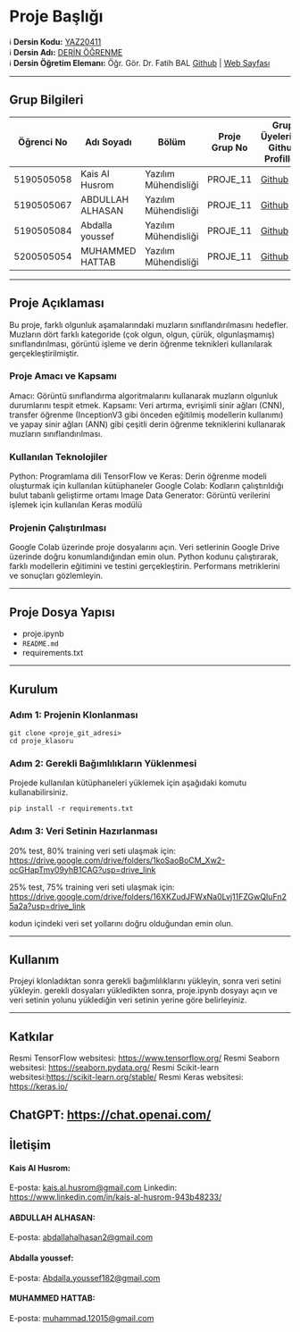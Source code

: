 # Proje Başlığı

:information_source: **Dersin Kodu:** [YAZ20411](https://ebp.klu.edu.tr/Ders/dersDetay/YAZ20411/716026/tr)  
:information_source: **Dersin Adı:** [DERİN ÖĞRENME](https://ebp.klu.edu.tr/Ders/dersDetay/YAZ20411/716026/tr)  
:information_source: **Dersin Öğretim Elemanı:** Öğr. Gör. Dr. Fatih BAL  [Github](https://github.com/balfatih)   |    [Web Sayfası](https://balfatih.github.io/)
   
---

## Grup Bilgileri

| Öğrenci No  | Adı Soyadı          | Bölüm          		   | Proje Grup No | Grup Üyelerinin Github Profilleri                 |
|-------------|---------------------|--------------------------|---------------|---------------------------------------------------|
| 5190505058  | Kais Al Husrom		| Yazılım Mühendisliği     | PROJE_11       | [Github](https://github.com/KaisAlHusrom)     |
| 5190505067  | ABDULLAH ALHASAN   	| Yazılım Mühendisliği     | PROJE_11       | [Github](https://github.com/abdllah07)     	|
| 5190505084  | Abdalla youssef   	| Yazılım Mühendisliği     | PROJE_11       | [Github](https://github.com/AbdallaYoussef1)  |
| 5200505054  | MUHAMMED HATTAB   	| Yazılım Mühendisliği     | PROJE_11       | [Github](https://github.com/muhammadkhatab)     								|

---

## Proje Açıklaması


Bu proje, farklı olgunluk aşamalarındaki muzların sınıflandırılmasını hedefler. Muzların dört farklı kategoride (çok olgun, olgun, çürük, olgunlaşmamış) 
sınıflandırılması, görüntü işleme ve derin öğrenme teknikleri kullanılarak gerçekleştirilmiştir.



### Proje Amacı ve Kapsamı

Amacı: Görüntü sınıflandırma algoritmalarını kullanarak muzların olgunluk durumlarını tespit etmek.
Kapsamı: Veri artırma, evrişimli sinir ağları (CNN), transfer öğrenme (InceptionV3 gibi önceden eğitilmiş modellerin kullanımı) ve yapay sinir ağları (ANN) gibi çeşitli derin öğrenme tekniklerini kullanarak muzların sınıflandırılması.

### Kullanılan Teknolojiler

Python: Programlama dili
TensorFlow ve Keras: Derin öğrenme modeli oluşturmak için kullanılan kütüphaneler
Google Colab: Kodların çalıştırıldığı bulut tabanlı geliştirme ortamı
Image Data Generator: Görüntü verilerini işlemek için kullanılan Keras modülü

### Projenin Çalıştırılması

Google Colab üzerinde proje dosyalarını açın.
Veri setlerinin Google Drive üzerinde doğru konumlandığından emin olun.
Python kodunu çalıştırarak, farklı modellerin eğitimini ve testini gerçekleştirin.
Performans metriklerini ve sonuçları gözlemleyin.

---

## Proje Dosya Yapısı

- proje.ipynb
- `README.md`
- requirements.txt



---

## Kurulum

### Adım 1: Projenin Klonlanması

	git clone <proje_git_adresi>
	cd proje_klasoru
	
### Adım 2: Gerekli Bağımlılıkların Yüklenmesi
Projede kullanılan kütüphaneleri yüklemek için aşağıdaki komutu kullanabilirsiniz. 

	pip install -r requirements.txt


### Adım 3: Veri Setinin Hazırlanması
20% test, 80% training veri seti ulaşmak için:
https://drive.google.com/drive/folders/1koSaoBoCM_Xw2-ocGHapTmy09yhB1CAG?usp=drive_link

25% test, 75% training veri seti ulaşmak için:
https://drive.google.com/drive/folders/16XKZudJFWxNa0Lvj11FZGwQIuFn25a2a?usp=drive_link

kodun içindeki veri set yollarını doğru olduğundan emin olun.



---

## Kullanım

Projeyi klonladıktan sonra gerekli bağımlılıklarını yükleyin, sonra veri setini yükleyin.
gerekli dosyaları yükledikten sonra, proje.ipynb dosyayı açın ve veri setinin yolunu yüklediğin veri setinin yerine göre belirleyiniz.

---

## Katkılar

Resmi TensorFlow websitesi: https://www.tensorflow.org/
Resmi Seaborn websitesi: https://seaborn.pydata.org/
Resmi Scikit-learn websitesi:https://scikit-learn.org/stable/
Resmi Keras websitesi: https://keras.io/

ChatGPT: https://chat.openai.com/
---

## İletişim

#### Kais Al Husrom: 
E-posta: kais.al.husrom@gmail.com
Linkedin: https://www.linkedin.com/in/kais-al-husrom-943b48233/

#### ABDULLAH ALHASAN:
E-posta: abdallahalhasan2@gmail.com

#### Abdalla youssef:
E-posta: Abdalla.youssef182@gmail.com

#### MUHAMMED HATTAB:
E-posta: muhammad.12015@gmail.com
